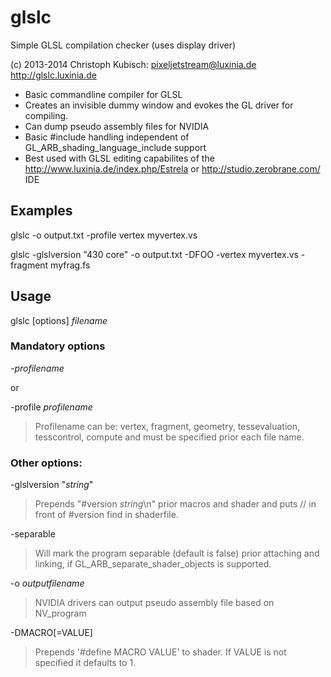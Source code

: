 glslc
=====

Simple GLSL compilation checker (uses display driver)

(c) 2013-2014 Christoph Kubisch: pixeljetstream@luxinia.de
http://glslc.luxinia.de

* Basic commandline compiler for GLSL
* Creates an invisible dummy window and evokes the GL driver for compiling.
* Can dump pseudo assembly files for NVIDIA
* Basic #include handling independent of GL_ARB_shading_language_include support
* Best used with GLSL editing capabilites of the http://www.luxinia.de/index.php/Estrela or http://studio.zerobrane.com/ IDE

Examples
--------

glslc -o output.txt -profile vertex myvertex.vs

glslc -glslversion "430 core" -o output.txt -DFOO -vertex myvertex.vs -fragment myfrag.fs

Usage
-----

glslc [options] *filename*

### Mandatory options

-*profilename*

or

-profile *profilename*

> Profilename can be: vertex, fragment, geometry, tessevaluation, tesscontrol, compute
> and must be specified prior each file name.

### Other options:

-glslversion "*string*"

> Prepends "#version *string*\n" prior macros and shader and puts // in front of #version find in shaderfile.

-separable

> Will mark the program separable (default is false) prior attaching and linking, if GL_ARB_separate_shader_objects is supported.

-o *outputfilename*

> NVIDIA drivers can output pseudo assembly file based on NV_program

-DMACRO[=VALUE]
  
> Prepends '#define MACRO VALUE' to shader. If VALUE is not specified it defaults to 1.


